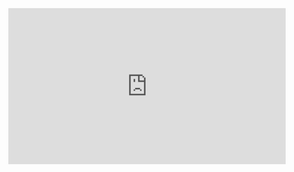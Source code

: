 
<iframe width="560" height="315" src="https://www.youtube.com/embed/FhpWKUWjOuc" frameborder="0" allow="accelerometer; autoplay; encrypted-media; gyroscope; picture-in-picture" allowfullscreen></iframe>
